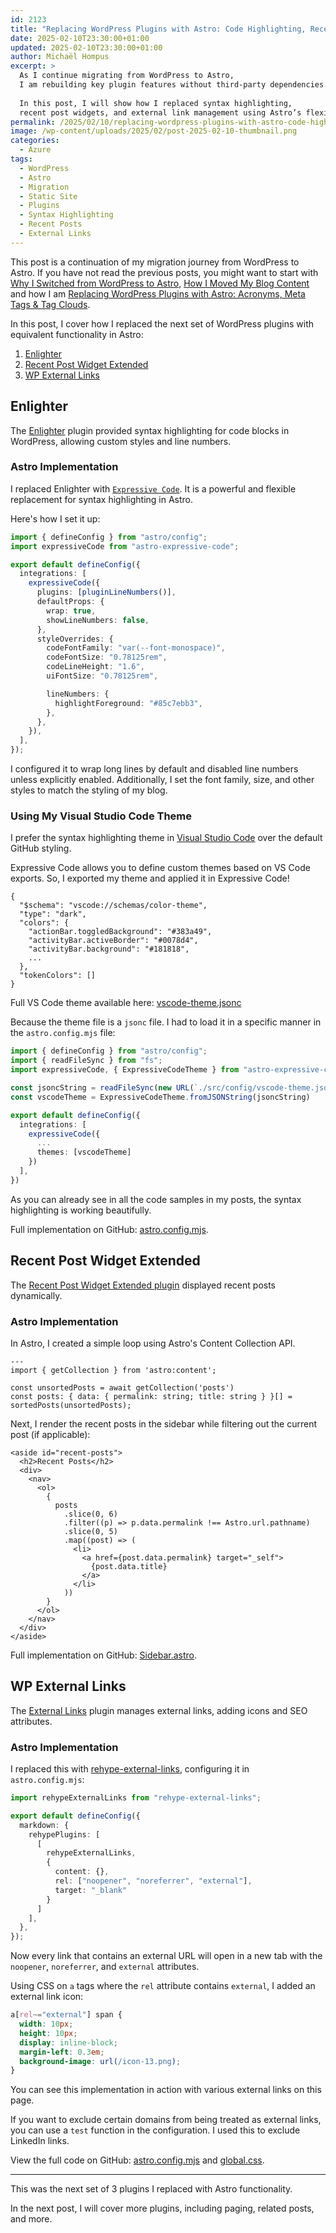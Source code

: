 ```yaml
---
id: 2123
title: "Replacing WordPress Plugins with Astro: Code Highlighting, Recent Posts & External Links"
date: 2025-02-10T23:30:00+01:00
updated: 2025-02-10T23:30:00+01:00
author: Michaël Hompus
excerpt: >
  As I continue migrating from WordPress to Astro,
  I am rebuilding key plugin features without third-party dependencies.
  
  In this post, I will show how I replaced syntax highlighting,
  recent post widgets, and external link management using Astro’s flexible ecosystem.
permalink: /2025/02/10/replacing-wordpress-plugins-with-astro-code-highlighting-recent-posts-external-links/
image: /wp-content/uploads/2025/02/post-2025-02-10-thumbnail.png
categories:
  - Azure
tags:
  - WordPress
  - Astro
  - Migration
  - Static Site
  - Plugins
  - Syntax Highlighting
  - Recent Posts
  - External Links
---
```


This post is a continuation of my migration journey from WordPress to Astro.
If you have not read the previous posts, you might want to start with
[Why I Switched from WordPress to Astro](/2025/01/20/why-i-switched-from-wordpress-to-astro-faster-cheaper-greener/),
[How I Moved My Blog Content](/2025/02/01/migrating-from-wordpress-to-astro-how-i-moved-my-blog-content/) and how I am
[Replacing WordPress Plugins with Astro: Acronyms, Meta Tags & Tag Clouds](/2025/02/03/replacing-wordpress-plugins-with-astro-acronyms-meta-tags-tag-clouds/).

In this post, I cover how I replaced the next set of WordPress plugins with equivalent functionality in Astro:

1. [Enlighter](#enlighter)
2. [Recent Post Widget Extended](#recent-post-widget-extended)
3. [WP External Links](#wp-external-links)

<!--more-->

## Enlighter

The [Enlighter][PLUGIN_ENLIGHTER] plugin provided syntax highlighting for code blocks in WordPress, allowing custom styles and line numbers.

### Astro Implementation

I replaced Enlighter with [`Expressive Code`][EXPRESSIVE_CODE].
It is a powerful and flexible replacement for syntax highlighting in Astro.

Here's how I set it up:

```ts title="astro.config.mjs"
import { defineConfig } from "astro/config";
import expressiveCode from "astro-expressive-code";

export default defineConfig({
  integrations: [
    expressiveCode({
      plugins: [pluginLineNumbers()],
      defaultProps: {
        wrap: true,
        showLineNumbers: false,
      },
      styleOverrides: {
        codeFontFamily: "var(--font-monospace)",
        codeFontSize: "0.78125rem",
        codeLineHeight: "1.6",
        uiFontSize: "0.78125rem",

        lineNumbers: {
          highlightForeground: "#85c7ebb3",
        },
      },
    }),
  ],
});
```

I configured it to wrap long lines by default and disabled line numbers unless explicitly enabled.
Additionally, I set the font family, size, and other styles to match the styling of my blog.

### Using My Visual Studio Code Theme

I prefer the syntax highlighting theme in [Visual Studio Code][VSCODE] over the default GitHub styling.

Expressive Code allows you to define custom themes based on VS Code exports.
So, I exported my theme and applied it in Expressive Code!

```jsonc title="src/config/vscode-theme.jsonc"
{
  "$schema": "vscode://schemas/color-theme",
  "type": "dark",
  "colors": {
    "actionBar.toggledBackground": "#383a49",
    "activityBar.activeBorder": "#0078d4",
    "activityBar.background": "#181818",
    ...
  },
  "tokenColors": []
}
```

Full VS Code theme available here: [vscode-theme.jsonc][VSCODE_THEME]

Because the theme file is a `jsonc` file. I had to load it in a specific manner in the `astro.config.mjs` file:

```ts title="astro.config.mjs"
import { defineConfig } from "astro/config";
import { readFileSync } from "fs";
import expressiveCode, { ExpressiveCodeTheme } from "astro-expressive-code";

const jsoncString = readFileSync(new URL(`./src/config/vscode-theme.jsonc`, import.meta.url), 'utf-8')
const vscodeTheme = ExpressiveCodeTheme.fromJSONString(jsoncString)

export default defineConfig({
  integrations: [
    expressiveCode({
      ...
      themes: [vscodeTheme]
    })
  ],
})
```

As you can already see in all the code samples in my posts, the syntax highlighting is working beautifully.

Full implementation on GitHub: [astro.config.mjs][ASTRO_CONFIG_MJS].

## Recent Post Widget Extended

The [Recent Post Widget Extended plugin][PLUGIN_RPWE] displayed recent posts dynamically.

### Astro Implementation

In Astro, I created a simple loop using Astro's Content Collection API.

```astro title="src/components/Sidebar.astro" showlinenumbers
---
import { getCollection } from 'astro:content';

const unsortedPosts = await getCollection('posts')
const posts: { data: { permalink: string; title: string } }[] = sortedPosts(unsortedPosts);
```

Next, I render the recent posts in the sidebar while filtering out the current post (if applicable):

```astro title="src/components/Sidebar.astro" showlinenumbers startlinenumber="92"
<aside id="recent-posts">
  <h2>Recent Posts</h2>
  <div>
    <nav>
      <ol>
        {
          posts
            .slice(0, 6)
            .filter((p) => p.data.permalink !== Astro.url.pathname)
            .slice(0, 5)
            .map((post) => (
              <li>
                <a href={post.data.permalink} target="_self">
                  {post.data.title}
                </a>
              </li>
            ))
        }
      </ol>
    </nav>
  </div>
</aside>
```

Full implementation on GitHub: [Sidebar.astro][SIDEBAR_ASTRO].

## WP External Links

The [External Links][PLUGIN_EXTERNAL_LINKS] plugin manages external links, adding icons and SEO attributes.

### Astro Implementation

I replaced this with [rehype-external-links][REHYPE_EXTERNAL_LINKS],
configuring it in `astro.config.mjs`:

```ts title="astro.config.mjs"
import rehypeExternalLinks from "rehype-external-links";

export default defineConfig({
  markdown: {
    rehypePlugins: [
      [
        rehypeExternalLinks,
        {
          content: {},
          rel: ["noopener", "noreferrer", "external"],
          target: "_blank"
        }
      ]
    ],
  },
});
```

Now every link that contains an external URL will open in a new tab with the `noopener`, `noreferrer`, and `external` attributes.

Using CSS on `a` tags where the `rel` attribute contains `external`, I added an external link icon:

```css title="global.css" showlinenumbers startlinenumber="49"
a[rel~="external"] span {
  width: 10px;
  height: 10px;
  display: inline-block;
  margin-left: 0.3em;
  background-image: url(/icon-13.png);
}
```

You can see this implementation in action with various external links on this page.

If you want to exclude certain domains from being treated as external links,
you can use a `test` function in the configuration.
I used this to exclude LinkedIn links.

View the full code on GitHub: [astro.config.mjs][ASTRO_CONFIG_MJS] and [global.css][GLOBAL_CSS].

---

This was the next set of 3 plugins I replaced with Astro functionality.

In the next post, I will cover more plugins, including paging, related posts, and more.


[ASTRO_CONFIG_MJS]: https://github.com/eNeRGy164/blog/blob/2a7cbe01749ec81311a214da25e52daabf0cc613/astro.config.mjs
[EXPRESSIVE_CODE]: https://expressive-code.com/
[GLOBAL_CSS]: https://github.com/eNeRGy164/blog/blob/2e03615d87f01156acd6ee7f56d8b8226fc2b1e4/src/styles/global.css
[PLUGIN_ENLIGHTER]: https://wordpress.org/plugins/enlighter/
[PLUGIN_EXTERNAL_LINKS]: https://wordpress.org/plugins/wp-external-links/
[PLUGIN_RPWE]: https://wordpress.com/plugins/recent-posts-widget-extended
[REHYPE_EXTERNAL_LINKS]: https://github.com/rehypejs/rehype-external-links
[SIDEBAR_ASTRO]: https://github.com/eNeRGy164/blog/blob/2a3e9bb28fef2dbdec8fd2fe644bffc239838c62/src/components/Sidebar.astro
[VSCODE]: https://code.visualstudio.com/
[VSCODE_THEME]: https://github.com/eNeRGy164/blog/blob/31fa4a81a005fa1469dbdc07bc2c53b610344886/src/config/vscode-theme.jsonc
